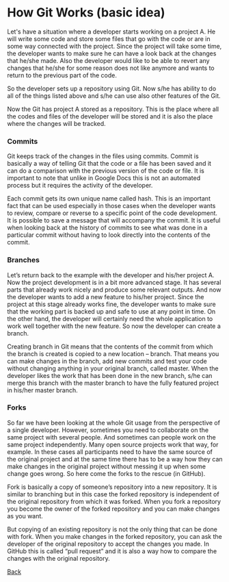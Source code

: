 # How Git Works (basic idea) 

Let's have a situation where a developer starts working on a project A. He will write some code and store some files that go with the code or are in some way connected with the project. Since the project will take some time, the developer wants to make sure he can have a look back at the changes that he/she made. Also the developer would like to be able to revert any changes that he/she for some reason does not like anymore and wants to return to the previous part of the code.

So the developer sets up a repository using Git. Now s/he has ability to do all of the things listed above and s/he can use also other features of the Git.

Now the Git has project A stored as a repository. This is the place where all the codes and files of the developer will be stored and it is also the place where the changes will be tracked.

### Commits
Git keeps track of the changes in the files using commits. Commit is basically a way of telling Git that the code or a file has been saved and it can do a comparison with the previous version of the code or file. It is important to note that unlike in Google Docs this is not an automated process but it requires the activity of the developer.

Each commit gets its own unique name called hash. This is an important fact that can be used especially in those cases when the developer wants to review, compare or reverse to a specific point of the code development. It is possible to save a message that will accompany the commit. It is useful when looking back at the history of commits to see what was done in a particular commit without having to look directly into the contents of the commit.

### Branches
Let’s return back to the example with the developer and his/her project A. Now the project development is in a bit more advanced stage. It has several parts that already work nicely and produce some relevant outputs. And now the developer wants to add a new feature to his/her project. Since the project at this stage already works fine, the developer wants to make sure that the working part is backed up and safe to use at any point in time. On the other hand, the developer will certainly need the whole application to work well together with the new feature. So now the developer can create a branch.

Creating branch in Git means that the contents of the commit from which the branch is created is copied to a new location – branch. That means you can make changes in the branch, add new commits and test your code without changing anything in your original branch, called master. When the developer likes the work that has been done in the new branch, s/he can merge this branch with the master branch to have the fully featured project in his/her master branch.

### Forks
So far we have been looking at the whole Git usage from the perspective of a single developer. However, sometimes you need to collaborate on the same project with several people. And sometimes can people work on the same project independently. Many open source projects work that way, for example. In these cases all participants need to have the same source of the original project and at the same time there has to be a way how they can make changes in the original project without messing it up when some change goes wrong. So here come the forks to the rescue (in GitHub).

Fork is basically a copy of someone’s repository into a new repository. It is similar to branching but in this case the forked repository is independent of the original repository from which it was forked. When you fork a repository you become the owner of the forked repository and you can make changes as you want.

But copying of an existing repository is not the only thing that can be done with fork. When you make changes in the forked repository, you can ask the developer of the original repository to accept the changes you made. In GitHub this is called “pull request” and it is also a way how to compare the changes with the original repository.

[Back](./README.md)